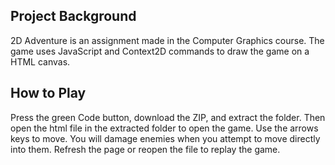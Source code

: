 ## Project Background
2D Adventure is an assignment made in the Computer Graphics course.
The game uses JavaScript and Context2D commands to draw the game on a HTML canvas.

## How to Play
Press the green Code button, download the ZIP, and extract the folder.
Then open the html file in the extracted folder to open the game.
Use the arrows keys to move. You will damage enemies when you attempt to move directly into them.
Refresh the page or reopen the file to replay the game.

